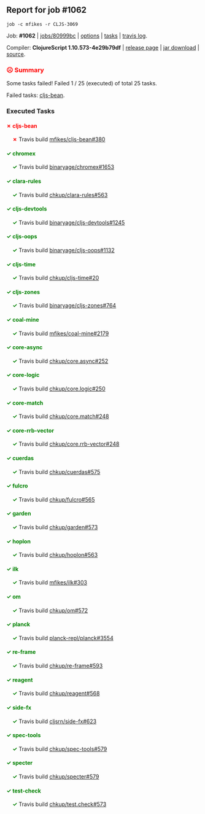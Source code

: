 ## Report for job #1062
```
job -c mfikes -r CLJS-3069
```


Job: **#1062** | [jobs/80999bc](https://github.com/cljs-oss/canary/commit/80999bc968f46d18087a093962d7f0f1ae301d9f) | [options](options.edn) | [tasks](tasks.edn) | [travis log](https://travis-ci.org/cljs-oss/canary/builds/574075025).

Compiler: **ClojureScript 1.10.573-4e29b79df** | [release page](https://github.com/cljs-oss/canary/releases/tag/r1.10.573-4e29b79df) | [jar download](https://github.com/cljs-oss/canary/releases/download/r1.10.573-4e29b79df/clojurescript-1.10.573-4e29b79df.jar) | [source](https://github.com/mfikes/clojurescript/commit/4e29b79df1e4845847e0ffd2b16f6f88ea099ea2).

### <b style='color:red'>☹ Summary</b>

Some tasks failed! Failed 1 / 25 (executed) of total 25 tasks.

Failed tasks: [cljs-bean](#-cljs-bean).

### Executed Tasks

#### <b style='color:red'>&#x2717; cljs-bean</b>
&nbsp;&nbsp;&nbsp;&nbsp;<b style='color:red'>&#x2717;</b> Travis build [mfikes/cljs-bean#380](https://travis-ci.org/mfikes/cljs-bean/builds/574076337)<br>

#### <b style='color:green'>&#x2713; chromex</b>
&nbsp;&nbsp;&nbsp;&nbsp;<b style='color:green'>&#x2713;</b> Travis build [binaryage/chromex#1653](https://travis-ci.org/binaryage/chromex/builds/574076335)<br>

#### <b style='color:green'>&#x2713; clara-rules</b>
&nbsp;&nbsp;&nbsp;&nbsp;<b style='color:green'>&#x2713;</b> Travis build [chkup/clara-rules#563](https://travis-ci.org/chkup/clara-rules/builds/574076340)<br>

#### <b style='color:green'>&#x2713; cljs-devtools</b>
&nbsp;&nbsp;&nbsp;&nbsp;<b style='color:green'>&#x2713;</b> Travis build [binaryage/cljs-devtools#1245](https://travis-ci.org/binaryage/cljs-devtools/builds/574076366)<br>

#### <b style='color:green'>&#x2713; cljs-oops</b>
&nbsp;&nbsp;&nbsp;&nbsp;<b style='color:green'>&#x2713;</b> Travis build [binaryage/cljs-oops#1132](https://travis-ci.org/binaryage/cljs-oops/builds/574076359)<br>

#### <b style='color:green'>&#x2713; cljs-time</b>
&nbsp;&nbsp;&nbsp;&nbsp;<b style='color:green'>&#x2713;</b> Travis build [chkup/cljs-time#20](https://travis-ci.org/chkup/cljs-time/builds/574076361)<br>

#### <b style='color:green'>&#x2713; cljs-zones</b>
&nbsp;&nbsp;&nbsp;&nbsp;<b style='color:green'>&#x2713;</b> Travis build [binaryage/cljs-zones#764](https://travis-ci.org/binaryage/cljs-zones/builds/574076368)<br>

#### <b style='color:green'>&#x2713; coal-mine</b>
&nbsp;&nbsp;&nbsp;&nbsp;<b style='color:green'>&#x2713;</b> Travis build [mfikes/coal-mine#2179](https://travis-ci.org/mfikes/coal-mine/builds/574076376)<br>

#### <b style='color:green'>&#x2713; core-async</b>
&nbsp;&nbsp;&nbsp;&nbsp;<b style='color:green'>&#x2713;</b> Travis build [chkup/core.async#252](https://travis-ci.org/chkup/core.async/builds/574076382)<br>

#### <b style='color:green'>&#x2713; core-logic</b>
&nbsp;&nbsp;&nbsp;&nbsp;<b style='color:green'>&#x2713;</b> Travis build [chkup/core.logic#250](https://travis-ci.org/chkup/core.logic/builds/574076396)<br>

#### <b style='color:green'>&#x2713; core-match</b>
&nbsp;&nbsp;&nbsp;&nbsp;<b style='color:green'>&#x2713;</b> Travis build [chkup/core.match#248](https://travis-ci.org/chkup/core.match/builds/574076386)<br>

#### <b style='color:green'>&#x2713; core-rrb-vector</b>
&nbsp;&nbsp;&nbsp;&nbsp;<b style='color:green'>&#x2713;</b> Travis build [chkup/core.rrb-vector#248](https://travis-ci.org/chkup/core.rrb-vector/builds/574076388)<br>

#### <b style='color:green'>&#x2713; cuerdas</b>
&nbsp;&nbsp;&nbsp;&nbsp;<b style='color:green'>&#x2713;</b> Travis build [chkup/cuerdas#575](https://travis-ci.org/chkup/cuerdas/builds/574076393)<br>

#### <b style='color:green'>&#x2713; fulcro</b>
&nbsp;&nbsp;&nbsp;&nbsp;<b style='color:green'>&#x2713;</b> Travis build [chkup/fulcro#565](https://travis-ci.org/chkup/fulcro/builds/574076648)<br>

#### <b style='color:green'>&#x2713; garden</b>
&nbsp;&nbsp;&nbsp;&nbsp;<b style='color:green'>&#x2713;</b> Travis build [chkup/garden#573](https://travis-ci.org/chkup/garden/builds/574076400)<br>

#### <b style='color:green'>&#x2713; hoplon</b>
&nbsp;&nbsp;&nbsp;&nbsp;<b style='color:green'>&#x2713;</b> Travis build [chkup/hoplon#563](https://travis-ci.org/chkup/hoplon/builds/574076624)<br>

#### <b style='color:green'>&#x2713; ilk</b>
&nbsp;&nbsp;&nbsp;&nbsp;<b style='color:green'>&#x2713;</b> Travis build [mfikes/ilk#303](https://travis-ci.org/mfikes/ilk/builds/574076661)<br>

#### <b style='color:green'>&#x2713; om</b>
&nbsp;&nbsp;&nbsp;&nbsp;<b style='color:green'>&#x2713;</b> Travis build [chkup/om#572](https://travis-ci.org/chkup/om/builds/574076602)<br>

#### <b style='color:green'>&#x2713; planck</b>
&nbsp;&nbsp;&nbsp;&nbsp;<b style='color:green'>&#x2713;</b> Travis build [planck-repl/planck#3554](https://travis-ci.org/planck-repl/planck/builds/574076419)<br>

#### <b style='color:green'>&#x2713; re-frame</b>
&nbsp;&nbsp;&nbsp;&nbsp;<b style='color:green'>&#x2713;</b> Travis build [chkup/re-frame#593](https://travis-ci.org/chkup/re-frame/builds/574076499)<br>

#### <b style='color:green'>&#x2713; reagent</b>
&nbsp;&nbsp;&nbsp;&nbsp;<b style='color:green'>&#x2713;</b> Travis build [chkup/reagent#568](https://travis-ci.org/chkup/reagent/builds/574076484)<br>

#### <b style='color:green'>&#x2713; side-fx</b>
&nbsp;&nbsp;&nbsp;&nbsp;<b style='color:green'>&#x2713;</b> Travis build [cljsrn/side-fx#623](https://travis-ci.org/cljsrn/side-fx/builds/574076555)<br>

#### <b style='color:green'>&#x2713; spec-tools</b>
&nbsp;&nbsp;&nbsp;&nbsp;<b style='color:green'>&#x2713;</b> Travis build [chkup/spec-tools#579](https://travis-ci.org/chkup/spec-tools/builds/574076557)<br>

#### <b style='color:green'>&#x2713; specter</b>
&nbsp;&nbsp;&nbsp;&nbsp;<b style='color:green'>&#x2713;</b> Travis build [chkup/specter#579](https://travis-ci.org/chkup/specter/builds/574076616)<br>

#### <b style='color:green'>&#x2713; test-check</b>
&nbsp;&nbsp;&nbsp;&nbsp;<b style='color:green'>&#x2713;</b> Travis build [chkup/test.check#573](https://travis-ci.org/chkup/test.check/builds/574076678)<br>